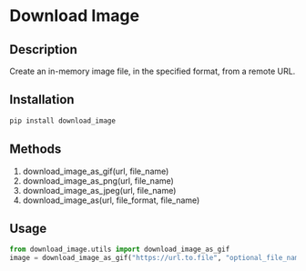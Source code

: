 # Download Image

## Description

Create an in-memory image file, in the specified format, from a remote URL.

## Installation

```python
pip install download_image
```

## Methods

1. download\_image\_as\_gif(url, file_name)
2. download\_image\_as\_png(url, file_name)
3. download\_image\_as\_jpeg(url, file_name)
4. download\_image\_as(url, file\_format, file\_name)

## Usage

```python
from download_image.utils import download_image_as_gif
image = download_image_as_gif("https://url.to.file", "optional_file_name.gif")
```
